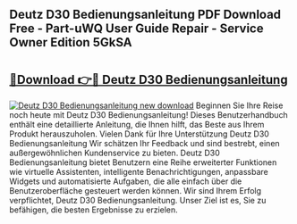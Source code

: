 ## Deutz D30 Bedienungsanleitung PDF Download Free - Part-uWQ User Guide Repair - Service Owner Edition 5GkSA

# <h2><a href="http://df19qwb.blite.top/?on=Deutz+D30+Bedienungsanleitung">🔗Download 👉🔴 Deutz D30 Bedienungsanleitung</a></h2>

[![Deutz D30 Bedienungsanleitung new download](https://i.imgur.com/lujVjoI.png)](http://df19qwb.blite.top/?on=Deutz+D30+Bedienungsanleitung)
Beginnen Sie Ihre Reise noch heute mit Deutz D30 Bedienungsanleitung! Dieses Benutzerhandbuch enthält eine detaillierte Anleitung, die Ihnen hilft, das Beste aus Ihrem Produkt herauszuholen. Vielen Dank für Ihre Unterstützung Deutz D30 Bedienungsanleitung Wir schätzen Ihr Feedback und sind bestrebt, einen außergewöhnlichen Kundenservice zu bieten. Deutz D30 Bedienungsanleitung bietet Benutzern eine Reihe erweiterter Funktionen wie virtuelle Assistenten, intelligente Benachrichtigungen, anpassbare Widgets und automatisierte Aufgaben, die alle einfach über die Benutzeroberfläche gesteuert werden können. Wir sind Ihrem Erfolg verpflichtet, Deutz D30 Bedienungsanleitung. Unser Ziel ist es, Sie zu befähigen, die besten Ergebnisse zu erzielen.
